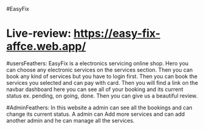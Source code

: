 #EasyFix

# Live-review: https://easy-fix-affce.web.app/

#usersFeathers: EasyFix is a electronics servicing online shop. Hero you can choose any electronic services on the services section. Then you can book any kind of services but you have to login first. Then you can book the services you selected and can pay with card. Then you will find a link on the navbar dashboard here you can see all of your booking and its current status ex. pending, on going, done. Then you can give us a beautiful review.

#AdminFeathers: In this website a admin can see all the bookings and can change its current status. A admin can Add more services and can add another admin and he can manage all the services.
